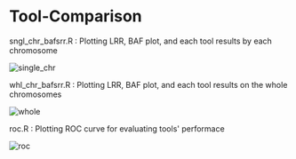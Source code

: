 # Tool-Comparison

sngl_chr_bafsrr.R : Plotting LRR, BAF plot, and each tool results by each chromosome 

![single_chr](https://user-images.githubusercontent.com/52641551/191603337-84e2e9aa-5ebc-46ea-912c-d87af02a2db4.jpg)

whl_chr_bafsrr.R : Plotting LRR, BAF plot, and each tool results on the whole chromosomes

![whole](https://user-images.githubusercontent.com/52641551/191602432-ef94d022-5b39-4637-817d-40197c11f881.jpg)


roc.R : Plotting ROC curve for evaluating tools' performace

![roc](https://user-images.githubusercontent.com/52641551/191603886-213e196b-9cb7-46ff-a812-72b19cf8ea4b.jpg)
